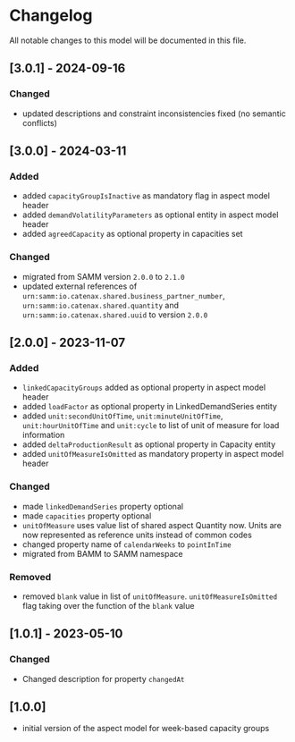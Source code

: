 # Changelog

All notable changes to this model will be documented in this file.

## [3.0.1] - 2024-09-16

### Changed

- updated descriptions and constraint inconsistencies fixed (no semantic conflicts)

## [3.0.0] - 2024-03-11

### Added

- added `capacityGroupIsInactive` as mandatory flag in aspect model header
- added `demandVolatilityParameters` as optional entity in aspect model header
- added `agreedCapacity` as optional property in capacities set

### Changed

- migrated from SAMM version `2.0.0` to `2.1.0`
- updated external references of `urn:samm:io.catenax.shared.business_partner_number`, `urn:samm:io.catenax.shared.quantity` and `urn:samm:io.catenax.shared.uuid` to version `2.0.0`

## [2.0.0] - 2023-11-07

### Added

- `linkedCapacityGroups` added as optional property in aspect model header
- added `loadFactor` as optional property in LinkedDemandSeries entity
- added `unit:secondUnitOfTime`, `unit:minuteUnitOfTime`, `unit:hourUnitOfTime` and `unit:cycle` to list of unit of measure for load information
- added `deltaProductionResult` as optional property in Capacity entity
- added `unitOfMeasureIsOmitted` as mandatory property in aspect model header

### Changed

- made `linkedDemandSeries` property optional
- made `capacities` property optional
- `unitOfMeasure` uses value list of shared aspect Quantity now. Units are now represented as reference units instead of common codes
- changed property name of `calendarWeeks` to `pointInTime`
- migrated from BAMM to SAMM namespace

### Removed

- removed `blank` value in list of `unitOfMeasure`. `unitOfMeasureIsOmitted` flag taking over the function of the `blank` value

## [1.0.1] - 2023-05-10

### Changed

- Changed description for property `changedAt`

## [1.0.0]

- initial version of the aspect model for week-based capacity groups
